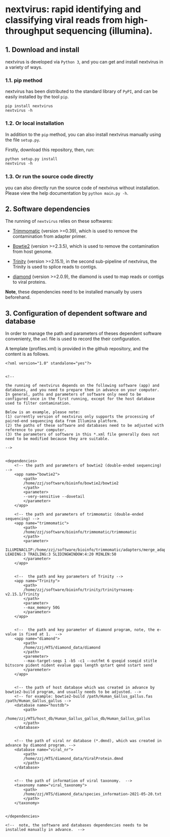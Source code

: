 # nextvirus: rapid identifying and classifying viral reads from high-throughput sequencing (illumina).


## 1. Download and install

nextvirus is developed via ```Python 3```, and you can get and install nextvirus in a variety of ways.

### 1.1. pip method

nextvirus has been distributed to the standard library of ```PyPI```, and can be easily installed by the tool ```pip```.

```
pip install nextvirus
nextvirus -h
```

### 1.2. Or local installation

In addition to the  ```pip``` method, you can also install nextvirus manually using the file ```setup.py```. 

Firstly, download this repository, then, run:
```xml
python setup.py install
nextvirus -h
```

### 1.3. Or run the source code directly

you can also directly run the source code of nextvirus without installation. Please view the help documentation by ```python main.py -h```.


## 2. Software dependencies

The running of ```nextvirus``` relies on these softwares:

+  [Trimmomatic](http://www.usadellab.org/cms/?page=trimmomatic) (version >=0.39), which is used to remove the contamination from adapter primer.

+  [Bowtie2](http://bowtie-bio.sourceforge.net/bowtie2/index.shtml) (version >=2.3.5), which is used to remove the contamination from host genome.

+  [Trinity](https://github.com/trinityrnaseq/trinityrnaseq) (version >=2.15.1), in the second sub-pipeline of nextvirus, the Trinity is used to splice reads to contigs.

+  [diamond](https://github.com/bbuchfink/diamond) (version >=2.0.9), the diamond is used to map reads or contigs to viral proteins.

<b>Note</b>, these dependencies need to be installed manually by users beforehand. 


## 3. Configuration of dependent software and database
In order to manage the path and parameters of theses dependent software convenienty, the ```xml``` file is used to record the their configuration.

A template (profiles.xml) is provided in the github repository, and the content is as follows.

```
<?xml version="1.0" standalone="yes"?>


<!--

the running of nextvirus depends on the following software (app) and databases, and you need to prepare them in advance on your computer.
In general, paths and parameters of software only need to be configured once in the first running, except for the host database used to filter contamination.

Below is an example, please note:
(1) currently version of nextvirus only supports the processing of paired-end sequencing data from Illumina platform.
(2) the paths of these software and databases need to be adjusted with reference to your computer.
(3) the parameters of software in this *.xml file generally does not need to be modified because they are suitable.

-->
 

<dependencies>
	<!-- the path and parameters of bowtie2 (double-ended sequencing) -->
	<app name="bowtie2">
		<path>
		/home/zzj/software/bioinfo/bowtie2/bowtie2
		</path>
		<parameter>
		--very-sensitive --dovetail
		</parameter>
	</app>

	<!-- the path and parameters of trimmomatic (double-ended sequencing) -->
	<app name="trimmomatic">
		<path>
		/home/zzj/software/bioinfo/trimmomatic/trimmomatic
		</path>
		<parameter>
		ILLUMINACLIP:/home/zzj/software/bioinfo/trimmomatic/adapters/merge_adapter.fas:2:40:15:8:true LEADING:3 TRAILING:3 SLIDINGWINDOW:4:20 MINLEN:50
		</parameter>
	</app>


	<!--  the path and key parameters of Trinity -->
	<app name="Trinity">
		<path>
		/home/zzj/software/bioinfo/trinity/trinityrnaseq-v2.15.1/Trinity
		</path>
		<parameter>
		--max_memory 50G
		</parameter>
	</app>


	<!--  the path and key parameter of diamond program, note, the e-value is fixed at 1.  -->
	<app name="diamond">
		<path>
		/home/zzj/HTS/diamond_data/diamond
		</path>
		<paremeter>
		--max-target-seqs 1 -b5 -c1 --outfmt 6 qseqid sseqid stitle bitscore pident nident evalue gaps length qstart qend sstart send
		</paremeter>
	</app>


	<!-- the path of host database which was created in advance by bowtie2-build program, and usually needs to be adjusted. -->
	<!-- for example: bowtie2-build /path/Human_Gallus_gallus.fas /path/Human_Gallus_gallus -->
	<database name="hostdb">
		<path>
		/home/zzj/HTS/host_db/Human_Gallus_gallus_db/Human_Gallus_gallus
		</path>
	</database>


	<!-- the path of viral nr database (*.dmnd), which was created in advance by diamond program. -->
	<database name="viral_nr">
		<path>
		/home/zzj/HTS/diamond_data/ViralProtein.dmnd
		</path>
	</database>


	<!-- the path of information of viral taxonomy.  -->
	<taxonomy name="viral_taxonomy">
		<path>
		/home/zzj/HTS/diamond_data/species_information-2021-05-20.txt
		</path>
	</taxonomy>


</dependencies>

<!--  note, the software and databases dependencies needs to be installed manually in advance.  -->

```


